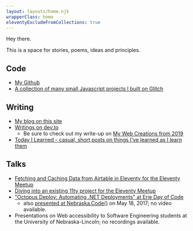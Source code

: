 ```yaml
---
layout: layouts/home.njk
wrapperClass: home
eleventyExcludeFromCollections: true
---
```


<p class="mainGreeting">Hey there.</p>

<p class="secondaryGreeting">This is a space for stories, poems, ideas and principles.</p>

## Code

- [My Github](https://github.com/clottman)
- [A collection of many small Javascript projects I built on Glitch](https://glitch.com/@cassey/my-preciouses)


## Writing

- [My blog on this site](/blog)
- [Writings on dev.to](https://dev.to/casseylottman)
    - Be sure to check out my write-up on [My Web Creations from 2019](https://dev.to/casseylottman/my-web-creations-from-2019-21m3)
- [Today I Learned - casual, short posts on things I've learned as I learn them](/til)

## Talks
- [Fetching and Caching Data from Airtable in Eleventy for the Eleventy Meetup](https://11tymeetup.dev/events/ep-14-community-and-caching/)
- [Diving into an existing 11ty project for the Eleventy Meetup](https://www.youtube.com/watch?v=bGDA1Lh-PeU)
- ["Octopus Deploy: Automating .NET Deployments" at Erie Day of Code](https://www.youtube.com/watch?v=TIjBHZ6McAg)
    - also [presented at Nebraska.Code()](https://www.slideshare.net/CasseyLottman/octopus-deploy-automating-net-deployments) on May 18, 2017; no video available. 
- Presentations on Web accessibility to Software Engineering students at the University of Nebraska-Lincoln; no recordings available.
